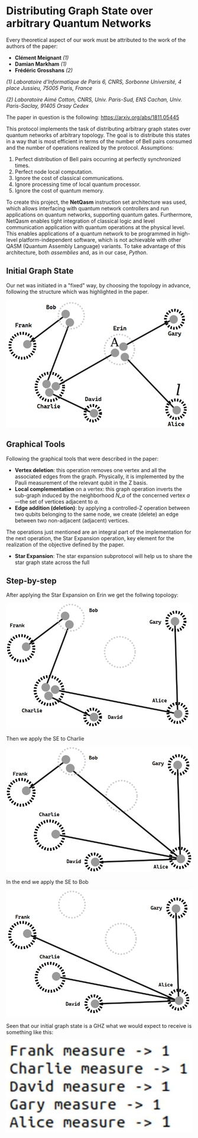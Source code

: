 # Distributing Graph State over arbitrary Quantum Networks
Every theoretical aspect of our work must be attributed to the work of the authors of the paper: 
* **Clément Meignant** *(1)*
* **Damian Markham** *(1)*
* **Frédéric Grosshans** *(2)*

*(1) Laboratoire d’Informatique de Paris 6, CNRS, Sorbonne Université, 4 place Jussieu, 75005 Paris, France*

*(2) Laboratoire Aimé Cotton, CNRS, Univ. Paris-Sud, ENS Cachan, Univ. Paris-Saclay, 91405 Orsay Cedex*

The paper in question is the following: https://arxiv.org/abs/1811.05445

This protocol implements the task of distributing arbitrary graph states over quantum networks of arbitrary topology. The goal is to distribute this states in a way that is most efficient in terms of the number of Bell pairs consumed and the number of operations realized by the protocol. 
Assumptions:
1) Perfect distribution of Bell pairs occurring at perfectly synchronized times.
2) Perfect node local computation.
3) Ignore the cost of classical communications.
4) Ignore processing time of local quantum processor.
5) Ignore the cost of quantum memory.

To create this project, the **NetQasm** instruction set architecture was used, which allows interfacing with
quantum network controllers and run applications on quantum networks, supporting quantum gates.
Furthermore, NetQasm enables tight integration of classical logic and level communication
application with quantum operations at the physical level. This enables applications of a quantum network
to be programmed in high-level platform-independent software, which is not achievable with
other QASM (Quantum Assembly Language) variants. To take advantage of this architecture, both *assemblies* and, as in
our case, *Python*.

## Initial Graph State
Our net was initiated in a "fixed" way, by choosing the topology in advance, following the structure which was highlighted in the paper.

![init_graph](/images/graph_init.png "Graph initial state")

## Graphical Tools
Following the graphical tools that were described in the paper:
* **Vertex deletion**: this operation removes one vertex and all the associated edges from the graph. Physically, it is implemented by the Pauli measurement of the relevant
qubit in the Z basis.
* **Local complementation** on a vertex: this graph operation inverts the sub-graph induced by the neighborhood
*N_a* of the concerned vertex *a*—the set of vertices adjacent to *a*.
* **Edge addition (deletion)**: by applying a controlled-Z
operation between two qubits belonging to the same
node, we create (delete) an edge between two non-adjacent (adjacent) vertices.

The operations just mentioned are an integral part of the implementation for the next operation, the Star Expansion operation, key element for the realization of the objective defined by the paper.

* **Star Expansion**: The star expansion subprotocol will help us to share the star graph state across the full
 

## Step-by-step
After applying the Star Expansion on Erin we get the follwing topology:

![graph_1](/images/graph_1.png "Graph After Erin SE")

Then we apply the SE to Charlie

![graph_2](/images/graph_2.png "Graph After Charlie SE")

In the end we apply the SE to Bob

![graph_3](/images/graph_3.png "Graph After Bob SE")

Seen that our initial graph state is a GHZ what we would expect to receive is something like this:

![ghz_final](/images/ghz_final.png "Final GHZ state")
